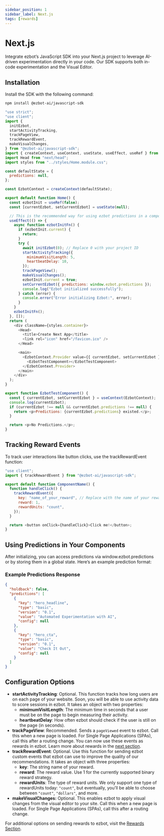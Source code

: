 ```yaml
---
sidebar_position: 1
sidebar_label: Next.js
tags: [rewards]
---
```


# Next.js

Integrate ezbot’s JavaScript SDK into your Next.js project to leverage AI-driven experimentation directly in your code. Our SDK supports both in-code experimentation and the Visual Editor.

## Installation

Install the SDK with the following command:

```bash
npm install @ezbot-ai/javascript-sdk
```

```js
"use strict";
"use client";
import {
  initEzbot,
  startActivityTracking,
  trackPageView,
  trackRewardEvent,
  makeVisualChanges,
} from "@ezbot-ai/javascript-sdk";
import { createContext, useContext, useState, useEffect, useRef } from "react";
import Head from "next/head";
import styles from "../styles/Home.module.css";

const defaultState = {
  predictions: null,
};

const EzbotContext = createContext(defaultState);

export default function Home() {
  const ezbotInit = useRef(false);
  const [currentEzbot, setCurrentEzbot] = useState(null);

  // This is the recommended way for using ezbot predictions in a component
  useEffect(() => {
    async function ezbotInitFn() {
      if (ezbotInit.current) {
        return;
      }
      try {
        await initEzbot(0); // Replace 0 with your project ID
        startActivityTracking({
          minimumVisitLength: 5,
          heartbeatDelay: 10,
        });
        trackPageView();
        makeVisualChanges();
        ezbotInit.current = true;
        setCurrentEzbot({ predictions: window.ezbot.predictions });
        console.log("Ezbot initialized successfully");
      } catch (error) {
        console.error("Error initializing Ezbot:", error);
      }
    }
    ezbotInitFn();
  }, []);
  return (
    <div className={styles.container}>
      <Head>
        <title>Create Next App</title>
        <link rel="icon" href="/favicon.ico" />
      </Head>

      <main>
        <EzbotContext.Provider value={{ currentEzbot, setCurrentEzbot }}>
          <EzbotTestComponent></EzbotTestComponent>
        </EzbotContext.Provider>
      </main>
    </div>
  );
}

export function EzbotTestComponent() {
  const { currentEzbot, setCurrentEzbot } = useContext(EzbotContext);
  console.log(currentEzbot);
  if (currentEzbot !== null && currentEzbot.predictions !== null) {
    return <p>Predictions: {currentEzbot.predictions} existed.</p>;
  }

  return <p>No Predictions.</p>;
}
```

## Tracking Reward Events

To track user interactions like button clicks, use the trackRewardEvent function:

```js
"use client";
import { trackRewardEvent } from "@ezbot-ai/javascript-sdk";

export default function ComponentName() {
  function handleClick() {
    trackRewardEvent({
      key: "name_of_your_reward", // Replace with the name of your reward
      reward: 1,
      rewardUnits: "count",
    });
  }

  return <button onClick={handleClick}>Click me!</button>;
}
```

## Using Predictions in Your Components

After initializing, you can access predictions via window.ezbot.predictions or by storing them in a global state. Here’s an example prediction format:

### Example Predictions Response

```json
{
  "holdback": false,
  "predictions": [
    {
      "key": "hero_headline",
      "type": "basic",
      "version": "0.1",
      "value": "Automated Experimentation with AI",
      "config": null
    },
    {
      "key": "hero_cta",
      "type": "basic",
      "version": "0.1",
      "value": "Check It Out",
      "config": null
    }
  ]
}
```

## Configuration Options

- **startActivityTracking**: Optional. This function tracks how long users are on each page of your website. Soon, you will be able to use activity data to score sessions in ezbot. It takes an object with two properties:
  - **minimumVisitLength**: The minimum time in seconds that a user must be on the page to begin measuring their activity.
  - **heartbeatDelay**: How often ezbot should check if the user is still on the page (in seconds).
- **trackPageView**: Recommended. Sends a `pageViewed` event to ezbot. Call this when a new page is loaded. For Single Page Applications (SPAs), call this after a routing change. You can now use these events as rewards in ezbot. Learn more about rewards in the [next section](/get-started/rewards).
- **trackRewardEvent**: Optional. Use this function for sending ezbot custom events that ezbot can use to improve the quality of our recommendations. It takes an object with three properties:
  - **key**: The string name of your reward.
  - **reward**: The reward value. Use 1 for the currently supported binary reward strategy.
  - **rewardUnits**: The type of reward units. We only support one type of rewardUnits today: `"count"`, but eventually, you'll be able to choose between `"count"`, `"dollars"`, and more.
- **makeVisualChanges:** Optional. This enables ezbot to apply visual changes from the visual editor to your site. Call this when a new page is loaded. For Single Page Applications (SPAs), call this after a routing change.

For additional options on sending rewards to ezbot, visit the [Rewards Section](/get-started/rewards).
